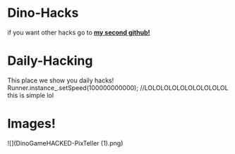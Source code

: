 # Dino-Hacks
if you want other hacks go to **[my second github!](https://github.com/nonumbershere/Hacks-and-mods/)**
# Daily-Hacking
This place we show you daily hacks!
Runner.instance_.setSpeed(100000000000); //LOLOLOLOLOLOLOLOLOLOL this is simple lol
# Images!

![](DinoGameHACKED-PixTeller (1).png)

